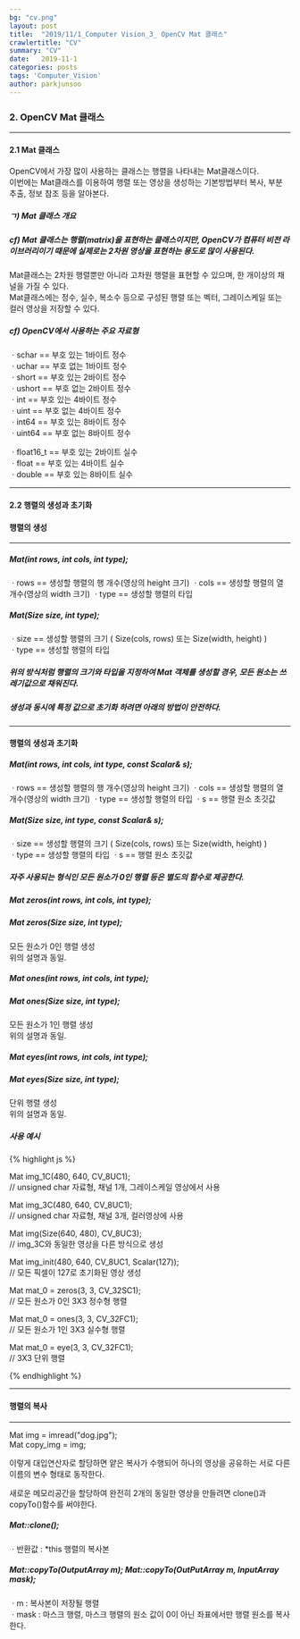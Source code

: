 ```yaml
---
bg: "cv.png"
layout: post
title:  "2019/11/1_Computer Vision_3_ OpenCV Mat 클래스"
crawlertitle: "CV"
summary: "CV"
date:   2019-11-1
categories: posts
tags: 'Computer_Vision'
author: parkjunsoo
---
```



### 2. OpenCV Mat 클래스
***
#### 2.1 Mat 클래스
OpenCV에서 가장 많이 사용하는 클래스는 행렬을 나타내는 Mat클래스이다.  
이번에는 Mat클래스를 이용하여 행렬 또는 영상을 생성하는 기본방법부터 복사, 부분 추출, 정보 참조 등을 알아본다.  


##### ㄱ) Mat 클래스 개요

##### cf) Mat 클래스는 행렬(matrix)을 표현하는 클래스이지만, OpenCV가 컴퓨터 비전 라이브러리이기 때문에 실제로는 2차원 영상을 표현하는 용도로 많이 사용된다.  

Mat클래스는 2차원 행렬뿐만 아니라 고차원 행렬을 표현할 수 있으며, 한 개이상의 채널을 가질 수 있다.  
Mat클래스에는 정수, 실수, 복소수 등으로 구성된 행렬 또는 벡터, 그레이스케일 또는 컬러 영상을 저장할 수 있다.  

##### cf) OpenCV에서 사용하는 주요 자료형  

ㆍschar == 부호 있는 1바이트 정수  
ㆍuchar == 부호 없는 1바이트 정수  
ㆍshort == 부호 있는 2바이트 정수  
ㆍushort == 부호 없는 2바이트 정수  
ㆍint == 부호 있는 4바이트 정수  
ㆍuint == 부호 없는 4바이트 정수  
ㆍint64 == 부호 있는 8바이트 정수  
ㆍuint64 == 부호 없는 8바이트 정수  

ㆍfloat16_t == 부호 있는 2바이트 실수  
ㆍfloat == 부호 있는 4바이트 실수  
ㆍdouble == 부호 있는 8바이트 실수  
***

#### 2.2 행렬의 생성과 초기화

#### 행렬의 생성
***
##### Mat(int rows, int cols, int type);
ㆍrows == 생성할 행렬의 행 개수(영상의 height 크기)
ㆍcols == 생성할 행렬의 열 개수(영상의 width 크기)
ㆍtype == 생성할 행렬의 타입

##### Mat(Size size, int type);
ㆍsize == 생성할 행렬의 크기 ( Size(cols, rows) 또는 Size(width, height) )  
ㆍtype == 생성할 행렬의 타입

##### 위의 방식처럼 행렬의 크기와 타입을 지정하여 Mat 객체를 생성할 경우, 모든 원소는 쓰레기값으로 채워진다.
##### 생성과 동시에 특정 값으로 초기화 하려면 아래의 방법이 안전하다.
***
#### 행렬의 생성과 초기화

##### Mat(int rows, int cols, int type, const Scalar& s);
ㆍrows == 생성할 행렬의 행 개수(영상의 height 크기)
ㆍcols == 생성할 행렬의 열 개수(영상의 width 크기)
ㆍtype == 생성할 행렬의 타입
ㆍs == 행렬 원소 초깃값

##### Mat(Size size, int type, const Scalar& s);
ㆍsize == 생성할 행렬의 크기 ( Size(cols, rows) 또는 Size(width, height) )  
ㆍtype == 생성할 행렬의 타입
ㆍs == 행렬 원소 초깃값

##### 자주 사용되는 형식인 모든 원소가 0인 행렬 등은 별도의 함수로 제공한다.

##### Mat zeros(int rows, int cols, int type);
##### Mat zeros(Size size, int type);  
모든 원소가 0인 행렬 생성  
위의 설명과 동일.  


##### Mat ones(int rows, int cols, int type);
##### Mat ones(Size size, int type);  
모든 원소가 1인 행렬 생성  
위의 설명과 동일.  

##### Mat eyes(int rows, int cols, int type);
##### Mat eyes(Size size, int type);  
단위 행렬 생성  
위의 설명과 동일.  

##### 사용 예시
{% highlight js %}

Mat img_1C(480, 640, CV_8UC1);  
// unsigned char 자료형, 채널 1개, 그레이스케일 영상에서 사용   

Mat img_3C(480, 640, CV_8UC1);  
// unsigned char 자료형, 채널 3개, 컬러영상에 사용

Mat img(Size(640, 480), CV_8UC3);  
// img_3C와 동일한 영상을 다른 방식으로 생성

Mat img_init(480, 640, CV_8UC1, Scalar(127));  
// 모든 픽셀이 127로 초기화된 영상 생성

Mat mat_0 = zeros(3, 3, CV_32SC1);   
// 모든 원소가 0인 3X3 정수형 행렬

Mat mat_0 = ones(3, 3, CV_32FC1);  
// 모든 원소가 1인 3X3 실수형 행렬

Mat mat_0 = eye(3, 3, CV_32FC1);  
// 3X3 단위 행렬

{% endhighlight %}
***

#### 행렬의 복사
***

Mat img = imread("dog.jpg");  
Mat copy_img = img;  

이렇게 대입연산자로 할당하면 얕은 복사가 수행되어 하나의 영상을 공유하는 서로 다른 이름의 변수 형태로 동작한다.  

새로운 메모리공간을 할당하여 완전히 2개의 동일한 영상을 만들려면 clone()과 copyTo()함수를 써야한다.  

##### Mat::clone();
ㆍ반환값 :  \*this 행렬의 복사본

##### Mat::copyTo(OutputArray m); Mat::copyTo(OutPutArray m, InputArray mask);
ㆍm : 복사본이 저장될 행렬  
ㆍmask : 마스크 행렬, 마스크 행렬의 원소 값이 0이 아닌 좌표에서만 행렬 원소를 복사한다.
